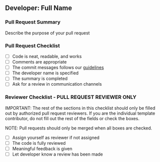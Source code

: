 ## Developer: Full Name

### Pull Request Summary

Describe the purpose of your pull request

### Pull Request Checklist

- [ ] Code is neat, readable, and works
- [ ] Comments are appropriate
- [ ] The commit messages follows our [guidelines](https://h4i.notion.site/Conventional-Commits-593452ad1179489399ad3bd696ef772a)
- [ ] The developer name is specified
- [ ] The summary is completed
- [ ] Ask for a review in communication channels

### Reviewer Checklist - PULL REQUEST REVIEWER ONLY

IMPORTANT: The rest of the sections in this checklist should only be filled out by authorized pull request reviewers. If you are the individual template contributor, do not fill out the rest of the fields or check the boxes.

NOTE: Pull requests should only be merged when all boxes are checked.

- [ ] Assign yourself as reviewer if not assigned
- [ ] The code is fully reviewed
- [ ] Meaningful feedback is given
- [ ] Let developer know a review has been made
